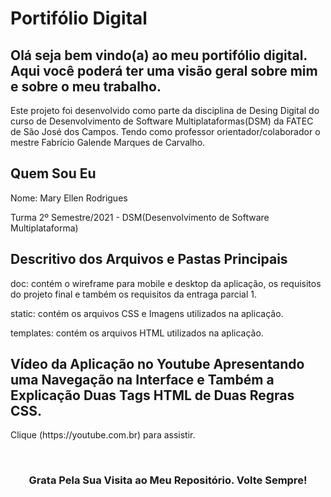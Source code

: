 # **Portifólio Digital**
## Olá seja bem vindo(a) ao meu portifólio digital. Aqui você poderá ter uma visão geral sobre mim e sobre o meu trabalho.

Este projeto foi desenvolvido como parte da disciplina de Desing Digital do curso de Desenvolvimento de Software Multiplataformas(DSM) da FATEC de São José dos Campos. Tendo como professor orientador/colaborador o mestre Fabrício Galende Marques de Carvalho.

<div>
    <h2>Quem Sou Eu</h2>
    <p>Nome: Mary Ellen Rodrigues<p>
    <p>Turma 2º Semestre/2021 - DSM(Desenvolvimento de Software Multiplataforma) <p>
</div>

<div>
    <h2>Descritivo dos Arquivos e Pastas Principais</h2>
    <p>doc: contém o wireframe para mobile e desktop da aplicação, os requisitos do projeto final e também os requisitos da entraga parcial 1.<p>
    <p>static: contém os arquivos CSS e Imagens utilizados na aplicação. <p>
    <p>templates: contém os arquivos HTML utilizados na aplicação.<p>
</div>

<div>
    <h2>Vídeo da Aplicação no Youtube Apresentando uma Navegação na Interface e Também a Explicação Duas Tags HTML de Duas Regras CSS.</h2>
    <p>Clique (https://youtube.com.br) para assistir.<p>
    <br>
    <h3 align="center">Grata Pela Sua Visita ao Meu Repositório. Volte Sempre!</h3>  
    
</div>
